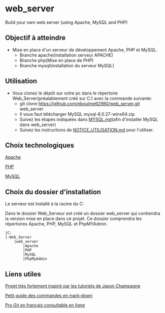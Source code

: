 # web_server
Build your own web server (using Apache, MySQL and PHP)

## Objectif à atteindre
* Mise en place d'un serveur de développement Apache, PHP et MySQL.
	* Branche apache(installation serveur APACHE)
	* Branche php(Mise en place de PHP)
	* Branche mysql(installation du serveur MySQL)

## Utilisation
* Vous clonez le dépôt sur votre pc dans le répertoire Web_Server(préalablement créé sur C:) avec la commande suivante:
	* git clone https://github.com/eboulme62980/web_server.git web_server
	* Il vous faut télécharger MySQL mysql-8.0.27-winx64.zip
	* Suivez les étapes indiquées dans [MYSQL.md](https://github.com/eboulme62980/web_server/blob/main/MYSQL.md)(afin d'installer MySQL dans web_server)
	* Suivez les instructions de [NOTICE_UTILISATION.md](https://github.com/eboulme62980/web_server/blob/main/NOTICE_UTILISATION.md) pour l'utiliser.


## Choix technologiques
[Apache](https://httpd.apache.org/)

[PHP](https://www.php.net/)

[MySQL](https://www.mysql.com/)


## Choix du dossier d'installation
Le serveur est installé à la racine du C:

Dans le dossier Web_Serveur est créé un dossier web_server qui contiendra la version mise en place dans ce projet.
Ce dossier comprendra les répertoires Apache, PHP, MySQL et PhpMYAdmin.

	|C:
	|-Web_Server
		|web_server	
			|Apache		
			|PHP		
			|MySQL		
			|PhpMyAdmin


## Liens utiles
[Projet très fortement inspiré par les tutoriels de Jason Champagne](https://jasonchampagne.fr/)

[Petit guide des commandes en mark-down](https://support.zendesk.com/hc/fr/articles/203691016-Formatage-de-texte-avec-Markdown)

[Pro Git en français consultable en ligne](https://git-scm.com/book/fr/v2)

